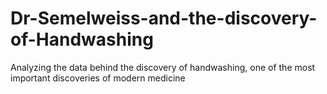 # Dr-Semelweiss-and-the-discovery-of-Handwashing
Analyzing the data behind the discovery of handwashing, one of the most important discoveries of modern medicine
